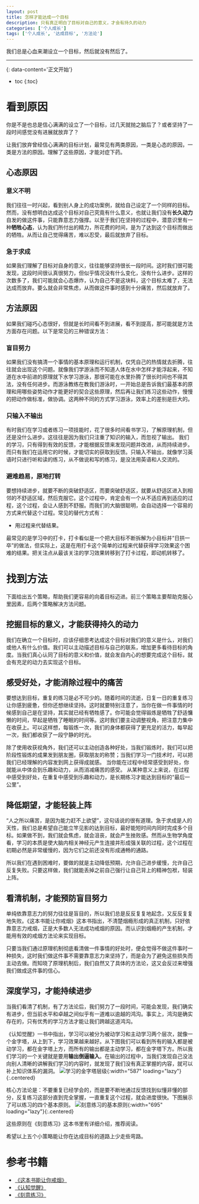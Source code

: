 ```yaml
---
layout: post
title: 怎样才能达成一个目标
description: 只有真正明白了目标对自己的意义，才会有持久的动力
categories: ['个人成长']
tags: ['个人成长', '达成目标', '方法论']
---
```

我们总是心血来潮设立一个目标，然后就没有然后了。
<!--more-->

***
{: data-content='正文开始'}

* toc 
{:toc}

# 看到原因
你是不是也总是信心满满的设立了一个目标，过几天就抛之脑后了？或者坚持了一段时间感觉没有进展就放弃了？

让我们放弃曾经信心满满的目标计划，最常见有两类原因，一类是心态的原因，一类是方法的原因。理解了这些原因，才能对症下药。

## 心态原因
### 意义不明
我们往往一时兴起，看到别人身上的成功案例，就给自己设定了一个同样的目标。然而，没有想明白达成这个目标对自己究竟有什么意义，也就让我们没有**长久动力**自发的做这件事，只能靠意志力强撑。以至于我们在坚持的过程中，潜意识里有一种**牺牲心态**，认为我们所付出的精力，所花费的时间，是为了达到这个目标而做出的牺牲。从而让自己觉得痛苦，难以忍受，最后就放弃了目标。

### 急于求成
如果我们理解了目标对自身的意义，往往能够坚持很长一段时间。这时我们很可能发现，这段时间很认真很努力，但似乎情况没有什么变化，没有什么进步。这样的次数多了，我们可能就会心态爆炸，认为自己不是这块料，这个目标太难了，无法达成而放弃。要么就会非常焦虑，从而做这件事时感到十分痛苦，然后就放弃了。

## 方法原因
如果我们碰巧心态很好，但就是长时间看不到进展，看不到提高，那可能就是方法方面存在问题。以下是常见的三种错误方法：

### 盲目努力
如果我们没有搞清一个事情的基本原理和运行机制，仅凭自己的热情就去折腾，往往就会出现这个问题。就像我们学游泳而不知道人体在水中怎样才能浮起来，不知道在水中前进的原理就下水学习游泳，那很可能在水里扑腾了很长时间也不得其法，没有任何进步。而游泳教练在教我们游泳时，一开始总是告诉我们最基本的原理和用哪些姿势动作才能更好的契合这些原理，然后再让我们练习这些动作，慢慢的把动作做标准，做协调。这两种不同的方式学习游泳，效率上的差别是巨大的。

### 只输入不输出
有时我们在学习或者练习一项技能时，花了很多时间看书学习，了解原理机制，但还是没什么进步。这往往是因为我们只注重了知识的输入，而忽视了输出。
我们的学习，只有得到有效的反馈，才能根据反馈来发现问题并改进，从而持续进步。而只有我们在运用它的时候，才能切实的获取到反馈。只输入不输出，就像学习英语时只进行听和读的练习，从不做说和写的练习，是没法用英语和人交流的。

### 避难趋易，原地打转
要想持续进步，就要不断的突破舒适区，而要突破舒适区，就要从舒适区进入到相邻的不舒适区域，然后克服它。这个过程中，肯定会有一个从不适应再到适应的过程，这个过程，会让人感到不舒服。而我们的大脑很聪明，会自动选择一个容易的方式来代替这个过程。常见的替代方式有：
- 用过程来代替结果。

最常见的是学习中的打卡，打卡看似是一个把大目标不断拆解为小目标并“日拱一卒”的做法，但实际上，这是在用打卡这个简单的过程来代替获得学习效果这个困难的结果。把关注点从最该关注的学习效果转移到了打卡过程，即动机转移了。



# 找到方法
下面给出五个策略，帮助我们更容易的向着目标迈进。前三个策略主要帮助克服心里因素，后两个策略解决方法问题。

## 挖掘目标的意义，才能获得持久的动力

我们在确立一个目标时，应该仔细思考达成这个目标对我们的意义是什么，对我们或他人有什么价值。我们可以主动描述目标与自己的联系，增加更多看待目标的角度。当我们真心认同了目标的意义和价值，就会发自内心的想要完成这个目标，就会有充足的动力去实现这个目标。

## 感受好处，才能消除过程中的痛苦
要想达到目标，重复的练习是必不可少的。随着时间的流逝，日复一日的重复练习让你感到疲惫，但你还想继续坚持。这时就要特别注意了，当你在做一件事情的时候感到自己是在坚持，其实就已经有牺牲感了。你可能会觉得锻炼是牺牲了舒适慵懒的时间，早起是牺牲了睡眠的时间等。这时我们要主动调整视角，把注意力集中在收获上。可以这样想，每锻炼一次，我们的身体都获得了更充足的活力，每早起一次，我们都收获了一段宁静的时光。 

除了使用收获视角外，我们还可以主动创造各种好处，当我们锻炼时，我们可以把阶段性锻炼的成果发到朋友圈，获取朋友的称赞；当我们学习一门技术时，可以把我们已经理解的内容发到网上获得成就感。 当你能在过程中经常感受到好处，你就能从中体会到乐趣和动力，从而消减痛苦的感受。 从某种意义上来说，在过程中感受到好处，在重复中感受到乐趣和动力，是长期练习才能达到目标的“最后一公里”。

## 降低期望，才能轻装上阵
“人之所以痛苦，是因为能力赶不上欲望”，这句话说的很有道理。急于求成是人的天性，我们总是希望自己能立竿见影的达到目标，最好能短时间内同时完成多个目标。如果做不到，我们就会焦虑，就会沮丧，就会产生挫败感。然而从生物学角度看，学习的本质是使大脑内相关神经元产生连接并形成强关联的过程，这个过程在初期必然是非常缓慢的，因为它们之前还没有形成通畅的通路。

所以我们在遇到困难时，要做的就是主动降低预期，允许自己进步缓慢，允许自己反复失败。只要这样做，我们就能丢掉之前自己强行让自己背上的精神包袱，轻装上阵。

## 看清机制，才能预防盲目努力
单纯依靠意志力的努力往往是盲目的，所以我们总是反反复复地起念，又反反复复地失败。《这本书能让你戒烟》这本书指出，不清楚烟瘾形成的真正机制，只好依靠意志力戒烟，正是大多数人无法成功戒烟的原因。而认识到烟瘾的产生机制，才能用有效的戒烟方法论来实现目标。

只要当我们通过原理机制彻底看清做一件事情的好处时，便会觉得不做这件事时一种损失，这时我们做这件事不需要靠意志力来坚持了，而是会为了避免这些损失而主动去做。而知晓了原理机制后，我们自然又了具体的方法论，这又会反过来增强我们做成这件事的信心。

## 深度学习，才能持续进步
当我们看清了机制，有了方法论后，我们努力了一段时间，可能会发现，我们确实有进步，但当前水平和卓越之间似乎有一道难以逾越的鸿沟。事实上，鸿沟是确实存在的，只有优秀的学习方法才能让我们跨越这道鸿沟。

《认知觉醒》一书中指出，学习可以被分为被动学习和主动学习两个层次，就像一个金字塔，从上到下，学习效果越来越好。从下图我们可以看到所有的输入都是被动学习，都在金字塔上方，而所有的输出都是主动学习，都在金字塔下方。所以我们学习的一个关键就是要用**输出倒逼输入**。在输出的过程中，当我们发现自己没法向别人清晰的讲解我们学习的内容时，就发现了我们没有真正掌握的内容，就可以补上知识体系的漏洞。
![学习的金字塔层级]({{site.url}}/assets/img/dist/pyramid_of_study.webp){:width="587" loading="lazy"}{:.centered}

核心方法论是：不要重复已经学会的，而是要不断地通过反馈找到似懂非懂的部分，反复练习这部分直到完全掌握，一直重复这个过程，就会进度很快。下图展示了可以练习的四个基本原则。
![刻意练习的基本原则]({{site.url}}/assets/img/dist/basic_principles_of_practice.webp){:width="695" loading="lazy"}{:.centered}

这些原则在《刻意练习》这本书里有详细介绍，推荐阅读。

希望以上五个小策略能让你在达成目标的道路上少走些弯路。

# 参考书籍
- [《这本书能让你戒烟》][1]
- [《认知觉醒》][2]
- [《刻意练习》][3]

[1]:https://book.douban.com/subject/30855740/ "这本书能让你戒烟"
[2]:https://book.douban.com/subject/35193035/ "认知觉醒"
[3]:https://book.douban.com/subject/26895993/ "刻意练习"